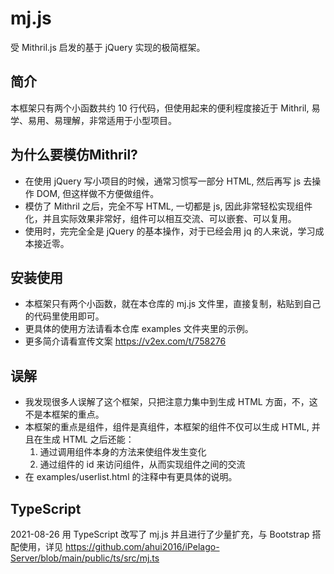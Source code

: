 # mj.js

受 Mithril.js 启发的基于 jQuery 实现的极简框架。

## 简介

本框架只有两个小函数共约 10 行代码，但使用起来的便利程度接近于 Mithril, 易学、易用、易理解，非常适用于小型项目。

## 为什么要模仿Mithril?

- 在使用 jQuery 写小项目的时候，通常习惯写一部分 HTML, 然后再写 js 去操作 DOM, 但这样做不方便做组件。
- 模仿了 Mithril 之后，完全不写 HTML, 一切都是 js, 因此非常轻松实现组件化，并且实际效果非常好，组件可以相互交流、可以嵌套、可以复用。
- 使用时，完完全全是 jQuery 的基本操作，对于已经会用 jq 的人来说，学习成本接近零。

## 安装使用

- 本框架只有两个小函数，就在本仓库的 mj.js 文件里，直接复制，粘贴到自己的代码里使用即可。
- 更具体的使用方法请看本仓库 examples 文件夹里的示例。
- 更多简介请看宣传文案 https://v2ex.com/t/758276

## 误解

- 我发现很多人误解了这个框架，只把注意力集中到生成 HTML 方面，不，这不是本框架的重点。
- 本框架的重点是组件，组件是真组件，本框架的组件不仅可以生成 HTML, 并且在生成 HTML 之后还能：
  1. 通过调用组件本身的方法来使组件发生变化
  2. 通过组件的 id 来访问组件，从而实现组件之间的交流
- 在 examples/userlist.html 的注释中有更具体的说明。

## TypeScript

2021-08-26 用 TypeScript 改写了 mj.js 并且进行了少量扩充，与 Bootstrap 搭配使用，详见 https://github.com/ahui2016/iPelago-Server/blob/main/public/ts/src/mj.ts
